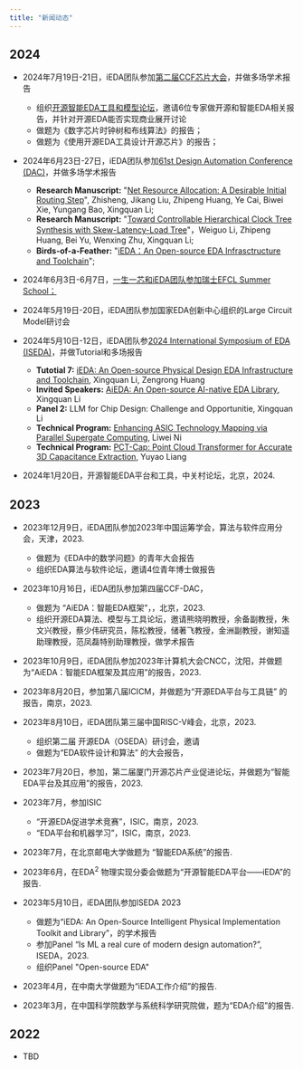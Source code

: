 ```yaml
---
title: "新闻动态"
---
```


## **2024**
- 2024年7月19日-21日，iEDA团队参加[第二届CCF芯片大会](https://conf.ccf.org.cn/web/api/m1216328594754768896171003693528.action)，并做多场学术报告
  - 组织[开源智能EDA工具和模型论坛](https://mp.weixin.qq.com/s/UWoiu0Gafmu6da6hIVURiA)，邀请6位专家做开源和智能EDA相关报告，并针对开源EDA能否实现商业展开讨论
  - 做题为《数字芯片时钟树和布线算法》的报告；
  - 做题为《使用开源EDA工具设计开源芯片》的报告；
  
- 2024年6月23日-27日，iEDA团队参加[61st Design Automation Conference (DAC)](https://61dac.conference-program.com/)，并做多场学术报告
  - **Research Manuscript:** "[Net Resource Allocation: A Desirable Initial Routing Step](https://61dac.conference-program.com/presentation/?id=RESEARCH1344&sess=sess144)", Zhisheng, Jikang Liu, Zhipeng Huang, Ye Cai, Biwei Xie, Yungang Bao, Xingquan Li;
  - **Research Manuscript:** "[Toward Controllable Hierarchical Clock Tree Synthesis with Skew-Latency-Load Tree](https://61dac.conference-program.com/presentation/?id=RESEARCH1369&sess=sess144)"，Weiguo Li, Zhipeng Huang, Bei Yu, Wenxing Zhu, Xingquan Li;
  - **Birds-of-a-Feather:** "[iEDA：An Open-source EDA Infrasctructure and Toolchain](https://open-source-eda-birds-of-a-feather.github.io/)";
  
- 2024年6月3日-6月7日，[一生一芯和iEDA团队参加瑞士EFCL Summer School；](https://mp.weixin.qq.com/s/TKq_5ES2aVAn8Lmid4y4dw)
  
- 2024年5月19日-20日，iEDA团队参加国家EDA创新中心组织的Large Circuit Model研讨会
- 2024年5月10日-12日，iEDA团队参[2024 International Symposium of EDA (ISEDA)](https://www.eda2.com/iseda/index.html)，并做Tutorial和多场报告
  - **Tutotial 7:** [iEDA: An Open-source Physical Design EDA Infrastructure and Toolchain](https://www.eda2.com/iseda/tutorials.html), Xingquan Li, Zengrong Huang
  - **Invited Speakers:** [AiEDA: An Open-source AI-native EDA Library](https://www.eda2.com/iseda/invited.html), Xingquan Li
  - **Panel 2:** LLM for Chip Design: Challenge and Opportunitie, Xingquan Li
  - **Technical Program:** [Enhancing ASIC Technology Mapping via Parallel Supergate Computing](https://www.eda2.com/iseda/session14.html), Liwei Ni
  - **Technical Program:** [PCT-Cap: Point Cloud Transformer for Accurate 3D Capacitance Extraction](https://www.eda2.com/iseda/session10.html), Yuyao Liang
- 2024年1月20日，开源智能EDA平台和工具，中关村论坛，北京，2024.
  
## **2023**
- 2023年12月9日，iEDA团队参加2023年中国运筹学会，算法与软件应用分会，天津，2023.
  - 做题为《EDA中的数学问题》的青年大会报告
  - 组织EDA算法与软件论坛，邀请4位青年博士做报告
- 2023年10月16日，iEDA团队参加第四届CCF-DAC，
  - 做题为 “AiEDA：智能EDA框架”，，北京，2023.
  - 组织开源EDA算法、模型与工具论坛，邀请熊晓明教授，余备副教授，朱文兴教授，蔡少伟研究员，陈松教授，储著飞教授，金洲副教授，谢知遥助理教授，范凤磊特别助理教授，做学术报告
- 2023年10月9日，iEDA团队参加2023年计算机大会CNCC，沈阳，并做题为“AiEDA：智能EDA框架及其应用”的报告，2023.
- 2023年8月20日，参加第八届ICICM，并做题为“开源EDA平台与工具链” 的报告，南京，2023.
- 2023年8月10日，iEDA团队第三届中国RISC-V峰会，北京，2023.
  - 组织第二届 开源EDA（OSEDA）研讨会，邀请
  - 做题为“EDA软件设计和算法” 的大会报告，
- 2023年7月20日，参加，第二届厦门开源芯片产业促进论坛，并做题为“智能EDA平台及其应用”的报告，2023.
- 2023年7月，参加ISIC
  - “开源EDA促进学术竞赛”，ISIC，南京，2023.
  - “EDA平台和机器学习”，ISIC，南京，2023.
- 2023年7月，在北京邮电大学做题为 “智能EDA系统”的报告.
- 2023年6月，在EDA$^2$ 物理实现分委会做题为“开源智能EDA平台——iEDA”的报告.
- 2023年5月10日，iEDA团队参加ISEDA 2023
  - 做题为“iEDA: An Open-Source Intelligent Physical Implementation Toolkit and Library”，的学术报告
  - 参加Panel “Is ML a real cure of modern design automation?”, ISEDA，2023.
  - 组织Panel "Open-source EDA"

- 2023年4月，在中南大学做题为“iEDA工作介绍”的报告.

- 2023年3月，在中国科学院数学与系统科学研究院做，题为“EDA介绍”的报告.

 
## **2022**

- TBD
